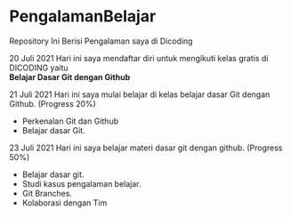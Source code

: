 # PengalamanBelajar
Repository Ini Berisi Pengalaman saya di Dicoding 

20 Juli 2021 
Hari ini saya mendaftar diri untuk mengikuti kelas gratis di DICODING yaitu  
**Belajar Dasar Git dengan Github**

21 Juli 2021 
Hari ini saya mulai belajar di kelas belajar dasar Git dengan Github. (Progress 20%)
  * Perkenalan Git dan Github 
  * Belajar dasar Git. 

23 Juli 2021 
Hari ini saya belajar materi dasar git dengan github. (Progress 50%)
  * Belajar dasar git.
  * Studi kasus pengalaman belajar. 
  * Git Branches. 
  * Kolaborasi dengan Tim 

